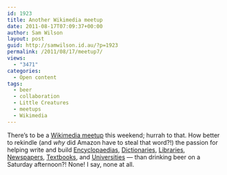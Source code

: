 ```yaml
---
id: 1923
title: Another Wikimedia meetup
date: 2011-08-17T07:09:37+00:00
author: Sam Wilson
layout: post
guid: http://samwilson.id.au/?p=1923
permalink: /2011/08/17/meetup7/
views:
  - "3471"
categories:
  - Open content
tags:
  - beer
  - collaboration
  - Little Creatures
  - meetups
  - Wikimedia
---
```

There&#8217;s to be a [Wikimedia meetup](http://en.wikipedia.org/wiki/Wikipedia:Meetup/Perth/7) this weekend; hurrah to that. How better to rekindle (and _why_ did Amazon have to steal that word?!) the passion for helping write and build [Encyclopaedias](http://en.wikipedia.org/ "Wikipedia"), [Dictionaries](http://en.wiktionary.org/ "Wiktionary"), [Libraries](http://en.wikisource.org/ "Wikisource"), [Newspapers](http://en.wikinews.org/ "Wikinews"), [Textbooks](http://en.wikibooks.org/ "Wikibooks"), and [Universities](http://en.wikiversity.org/ "Wikiversity") — than drinking beer on a Saturday afternoon?! None! I say, none at all.